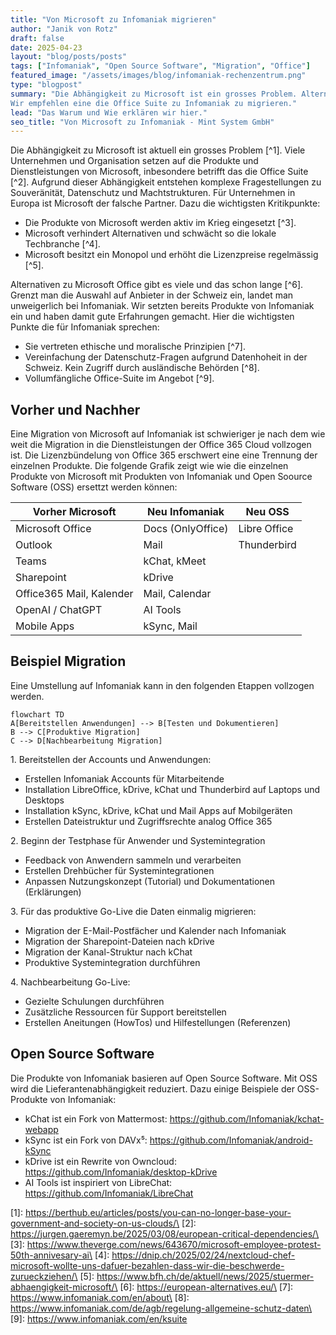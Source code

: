 ```yaml
---
title: "Von Microsoft zu Infomaniak migrieren"
author: "Janik von Rotz"
draft: false
date: 2025-04-23
layout: "blog/posts/posts"
tags: ["Infomaniak", "Open Source Software", "Migration", "Office"]
featured_image: "/assets/images/blog/infomaniak-rechenzentrum.png"
type: "blogpost"
summary: "Die Abhängigkeit zu Microsoft ist ein grosses Problem. Alternativen gibt es schon lange.
Wir empfehlen eine die Office Suite zu Infomaniak zu migrieren."
lead: "Das Warum und Wie erklären wir hier."
seo_title: "Von Microsoft zu Infomaniak - Mint System GmbH"
---
```


Die Abhängigkeit zu Microsoft ist aktuell ein grosses Problem [^1]. Viele Unternehmen und Organisation setzen auf die Produkte und Dienstleistungen von Microsoft, inbesondere betrifft das die Office Suite [^2]. Aufgrund dieser Abhängigkeit entstehen komplexe Fragestellungen zu Souveränität, Datenschutz und Machtstrukturen. Für Unternehmen in Europa ist Microsoft der falsche Partner. Dazu die wichtigsten Kritikpunkte:

* Die Produkte von Microsoft werden aktiv im Krieg eingesetzt [^3].
* Microsoft verhindert Alternativen und schwächt so die lokale Techbranche [^4].
* Microsoft besitzt ein Monopol und erhöht die Lizenzpreise regelmässig [^5].

Alternativen zu Microsoft Office gibt es viele und das schon lange [^6]. Grenzt man die Auswahl auf Anbieter in der Schweiz ein, landet man unweigerlich bei Infomaniak. Wir setzten bereits Produkte von Infomaniak ein und haben damit gute Erfahrungen gemacht. Hier die wichtigsten Punkte die für Infomaniak sprechen:

* Sie vertreten ethische und moralische Prinzipien [^7].
* Vereinfachung der Datenschutz-Fragen aufgrund Datenhoheit in der Schweiz. Kein Zugriff durch ausländische Behörden [^8].
* Vollumfängliche Office-Suite im Angebot [^9].

## Vorher und Nachher

Eine Migration von Microsoft auf Infomaniak ist schwieriger je nach dem wie weit die Migration in die Dienstleistungen der Office 365 Cloud vollzogen ist. Die Lizenzbündelung von Office 365 erschwert eine eine Trennung der einzelnen Produkte. Die folgende Grafik zeigt wie wie die einzelnen Produkte von Microsoft mit Produkten von Infomaniak und Open Soource Software (OSS) ersettzt werden können:

| Vorher Microsoft         | Neu Infomaniak    | Neu OSS      |
| ------------------------ | ----------------- | ------------ |
| Microsoft Office         | Docs (OnlyOffice) | Libre Office |
| Outlook                  | Mail              | Thunderbird  |
| Teams                    | kChat, kMeet      |              |
| Sharepoint               | kDrive            |              |
| Office365 Mail, Kalender | Mail, Calendar    |              |
| OpenAI / ChatGPT         | AI Tools          |              |
| Mobile Apps              | kSync, Mail       |              |

## Beispiel Migration

Eine Umstellung auf Infomaniak kann in den folgenden Etappen vollzogen werden.

```mermaid
flowchart TD
A[Bereitstellen Anwendungen] --> B[Testen und Dokumentieren]
B --> C[Produktive Migration]
C --> D[Nachbearbeitung Migration]
```

1\. Bereitstellen der Accounts und Anwendungen:

- Erstellen Infomaniak Accounts für Mitarbeitende
- Installation LibreOffice, kDrive, kChat und Thunderbird auf Laptops und Desktops
- Installation kSync, kDrive, kChat und Mail Apps auf Mobilgeräten
- Erstellen Dateistruktur und Zugriffsrechte analog Office 365

2\. Beginn der Testphase für Anwender und Systemintegration

- Feedback von Anwendern sammeln und verarbeiten
- Erstellen Drehbücher für Systemintegrationen
- Anpassen Nutzungskonzept (Tutorial) und Dokumentationen (Erklärungen) 

3\. Für das produktive Go-Live die Daten einmalig migrieren:

- Migration der E-Mail-Postfächer und Kalender nach Infomaniak
- Migration der Sharepoint-Dateien nach kDrive
- Migration der Kanal-Struktur nach kChat
- Produktive Systemintegration durchführen

4\. Nachbearbeitung Go-Live:

* Gezielte Schulungen durchführen
* Zusätzliche Ressourcen für Support bereitstellen
* Erstellen Aneitungen (HowTos) und Hilfestellungen (Referenzen)

## Open Source Software

Die Produkte von Infomaniak basieren auf Open Source Software. Mit OSS wird die Lieferantenabhängigkeit reduziert. Dazu einige Beispiele der OSS-Produkte von Infomaniak:

* kChat ist ein Fork von Mattermost: https://github.com/Infomaniak/kchat-webapp
* kSync ist ein Fork von DAVx⁵: https://github.com/Infomaniak/android-kSync
* kDrive ist ein Rewrite von Owncloud: https://github.com/Infomaniak/desktop-kDrive
* AI Tools ist inspiriert von LibreChat: https://github.com/Infomaniak/LibreChat

\[1]: https://berthub.eu/articles/posts/you-can-no-longer-base-your-government-and-society-on-us-clouds/\
[2]: https://jurgen.gaeremyn.be/2025/03/08/european-critical-dependencies/\
[3]: https://www.theverge.com/news/643670/microsoft-employee-protest-50th-annivesary-ai\
[4]: https://dnip.ch/2025/02/24/nextcloud-chef-microsoft-wollte-uns-dafuer-bezahlen-dass-wir-die-beschwerde-zurueckziehen/\
[5]: https://www.bfh.ch/de/aktuell/news/2025/stuermer-abhaengigkeit-microsoft/\
[6]: https://european-alternatives.eu/\
[7]: https://www.infomaniak.com/en/about\
[8]: https://www.infomaniak.com/de/agb/regelung-allgemeine-schutz-daten\
[9]: https://www.infomaniak.com/en/ksuite
